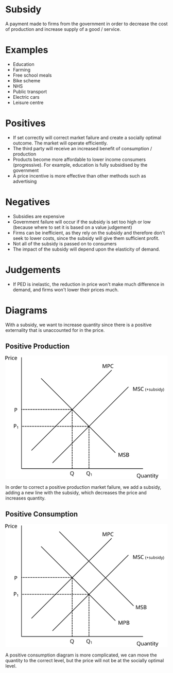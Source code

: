 # Subsidy #
A payment made to firms from the government in order to decrease the cost of production and increase supply of a good / service.

# Examples #
- Education
- Farming
- Free school meals
- Bike scheme
- NHS
- Public transport
- Electric cars
- Leisure centre

# Positives #
- If set correctly will correct market failure and create a socially optimal outcome. The market will operate efficiently.
- The third party will receive an increased benefit of consumption / production
- Products become more affordable to lower income consumers (progressive). For example, education is fully subsidised by the government
- A price incentive is more effective than other methods such as advertising

# Negatives #
- Subsidies are expensive
- Government failure will occur if the subsidy is set too high or low (because where to set it is based on a value judgement)
- Firms can be inefficient, as they rely on the subsidy and therefore don't seek to lower costs, since the subsidy will give them sufficient profit.
- Not all of the subsidy is passed on to consumers
- The impact of the subsidy will depend upon the elasticity of demand.

# Judgements #
- If PED is inelastic, the reduction in price won't make much difference in demand, and firms won't lower their prices much.

# Diagrams #
With a subsidy, we want to increase quantity since there is a positive externality that is unaccounted for in the price.

## Positive Production ##
![](diagrams/subsidy_positive_production.svg#mono-black)

In order to correct a positive production market failure, we add a subsidy, adding a new line with the subsidy, which decreases the price and increases quantity.

## Positive Consumption ##
![](diagrams/subsidy_positive_consumption.svg#mono-black)

A positive consumption diagram is more complicated, we can move the quantity to the correct level, but the price will not be at the socially optimal level.
